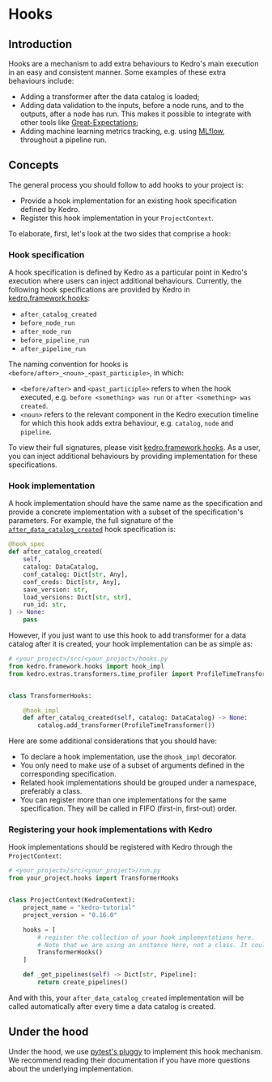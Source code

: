 # Hooks

## Introduction

Hooks are a mechanism to add extra behaviours to Kedro's main execution in an easy and consistent manner. Some examples of these extra behaviours include:

* Adding a transformer after the data catalog is loaded;
* Adding data validation to the inputs, before a node runs, and to the outputs, after a node has run. This makes it possible to integrate with other tools like [Great-Expectations](https://docs.greatexpectations.io/en/latest/);
* Adding machine learning metrics tracking, e.g. using [MLflow](https://mlflow.org/), throughout a pipeline run.

## Concepts

The general process you should follow to add hooks to your project is:

* Provide a hook implementation for an existing hook specification defined by Kedro.
* Register this hook implementation in your `ProjectContext`.

To elaborate, first, let's look at the two sides that comprise a hook:

### Hook specification

A hook specification is defined by Kedro as a particular point in Kedro's execution where users can inject additional behaviours. Currently, the following hook specifications are provided by Kedro in [kedro.framework.hooks](/kedro.framework.hooks):

* `after_catalog_created`
* `before_node_run`
* `after_node_run`
* `before_pipeline_run`
* `after_pipeline_run`

The naming convention for hooks is `<before/after>_<noun>_<past_participle>`, in which:

* `<before/after>` and `<past_participle>` refers to when the hook executed, e.g. `before <something> was run` or `after <something> was created`.
* `<noun>` refers to the relevant component in the Kedro execution timeline for which this hook adds extra behaviour, e.g. `catalog`, `node` and `pipeline`.

To view their full signatures, please visit [kedro.framework.hooks](/kedro.framework.hooks). As a user, you can inject additional behaviours by providing implementation for these specifications.

### Hook implementation

A hook implementation should have the same name as the specification and provide a concrete implementation with a subset of the specification's parameters. For example, the full signature of the [`after_data_catalog_created`](/kedro.framework.hooks.specs.DataCatalogSpecs) hook specification is:

```python
@hook_spec
def after_catalog_created(
    self,
    catalog: DataCatalog,
    conf_catalog: Dict[str, Any],
    conf_creds: Dict[str, Any],
    save_version: str,
    load_versions: Dict[str, str],
    run_id: str,
) -> None:
    pass
```

However, if you just want to use this hook to add transformer for a data catalog after it is created, your hook implementation can be as simple as:

```python
# <your_project>/src/<your_project>/hooks.py
from kedro.framework.hooks import hook_impl
from kedro.extras.transformers.time_profiler import ProfileTimeTransformer


class TransformerHooks:

    @hook_impl
    def after_catalog_created(self, catalog: DataCatalog) -> None:
        catalog.add_transformer(ProfileTimeTransformer())
```

Here are some additional considerations that you should have:
* To declare a hook implementation, use the `@hook_impl` decorator.
* You only need to make use of a subset of arguments defined in the corresponding specification.
* Related hook implementations should be grouped under a namespace, preferably a class.
* You can register more than one implementations for the same specification. They will be called in FIFO (first-in, first-out) order.

### Registering your hook implementations with Kedro

Hook implementations should be registered with Kedro through the `ProjectContext`:

```python
# <your_project>/src/<your_project>/run.py
from your_project.hooks import TransformerHooks


class ProjectContext(KedroContext):
    project_name = "kedro-tutorial"
    project_version = "0.16.0"

    hooks = [
        # register the collection of your hook implementations here.
        # Note that we are using an instance here, not a class. It could also be a module.
        TransformerHooks()
    ]

    def _get_pipelines(self) -> Dict[str, Pipeline]:
        return create_pipelines()
```

And with this, your `after_data_catalog_created` implementation will be called automatically after every time a data catalog is created.

## Under the hood

Under the hood, we use [pytest's pluggy](https://pluggy.readthedocs.io/en/latest/) to implement this hook mechanism. We recommend reading their documentation if you have more questions about the underlying implementation.
